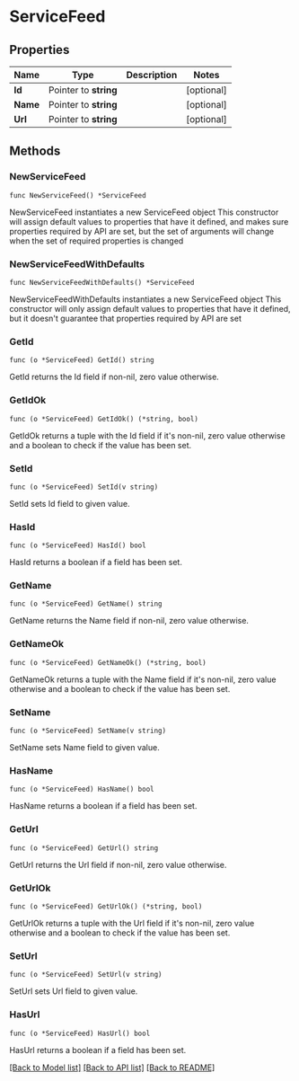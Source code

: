 # ServiceFeed

## Properties

Name | Type | Description | Notes
------------ | ------------- | ------------- | -------------
**Id** | Pointer to **string** |  | [optional]
**Name** | Pointer to **string** |  | [optional]
**Url** | Pointer to **string** |  | [optional]

## Methods

### NewServiceFeed

`func NewServiceFeed() *ServiceFeed`

NewServiceFeed instantiates a new ServiceFeed object
This constructor will assign default values to properties that have it defined,
and makes sure properties required by API are set, but the set of arguments
will change when the set of required properties is changed

### NewServiceFeedWithDefaults

`func NewServiceFeedWithDefaults() *ServiceFeed`

NewServiceFeedWithDefaults instantiates a new ServiceFeed object
This constructor will only assign default values to properties that have it defined,
but it doesn't guarantee that properties required by API are set

### GetId

`func (o *ServiceFeed) GetId() string`

GetId returns the Id field if non-nil, zero value otherwise.

### GetIdOk

`func (o *ServiceFeed) GetIdOk() (*string, bool)`

GetIdOk returns a tuple with the Id field if it's non-nil, zero value otherwise
and a boolean to check if the value has been set.

### SetId

`func (o *ServiceFeed) SetId(v string)`

SetId sets Id field to given value.

### HasId

`func (o *ServiceFeed) HasId() bool`

HasId returns a boolean if a field has been set.

### GetName

`func (o *ServiceFeed) GetName() string`

GetName returns the Name field if non-nil, zero value otherwise.

### GetNameOk

`func (o *ServiceFeed) GetNameOk() (*string, bool)`

GetNameOk returns a tuple with the Name field if it's non-nil, zero value otherwise
and a boolean to check if the value has been set.

### SetName

`func (o *ServiceFeed) SetName(v string)`

SetName sets Name field to given value.

### HasName

`func (o *ServiceFeed) HasName() bool`

HasName returns a boolean if a field has been set.

### GetUrl

`func (o *ServiceFeed) GetUrl() string`

GetUrl returns the Url field if non-nil, zero value otherwise.

### GetUrlOk

`func (o *ServiceFeed) GetUrlOk() (*string, bool)`

GetUrlOk returns a tuple with the Url field if it's non-nil, zero value otherwise
and a boolean to check if the value has been set.

### SetUrl

`func (o *ServiceFeed) SetUrl(v string)`

SetUrl sets Url field to given value.

### HasUrl

`func (o *ServiceFeed) HasUrl() bool`

HasUrl returns a boolean if a field has been set.


[[Back to Model list]](../README.md#documentation-for-models) [[Back to API list]](../README.md#documentation-for-api-endpoints) [[Back to README]](../README.md)
